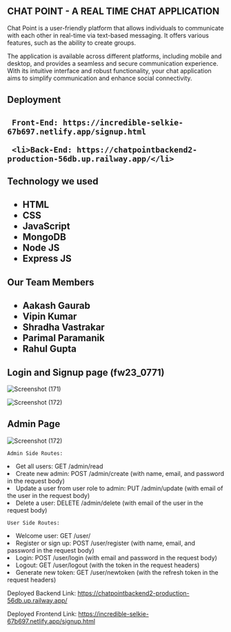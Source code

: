 <h2>CHAT POINT - A REAL TIME CHAT APPLICATION</h2>

<p>Chat Point is a user-friendly platform that allows individuals to communicate with each other in real-time via text-based messaging. It offers various features, such as the ability to create groups. 
  
The application is available across different platforms, including mobile and desktop, and provides a seamless and secure communication experience. With its intuitive interface and robust functionality, your chat application aims to simplify communication and enhance social connectivity.</p>

<h2>Deployment<h2>
  
     Front-End: https://incredible-selkie-67b697.netlify.app/signup.html
  
     <li>Back-End: https://chatpointbackend2-production-56db.up.railway.app/</li>
  
  
  <h2>Technology we used<h2>
 <ul>
     <li>HTML</li>
     <li>CSS</li>
     <li>JavaScript</li>
     <li>MongoDB</li>  
     <li>Node JS</li>
     <li>Express JS</li>
</ul>
    
  <h2>Our Team Members<h2>
     <ul> 
     <li>Aakash Gaurab</li>
     <li>Vipin Kumar</li>
     <li>Shradha Vastrakar</li>
     <li>Parimal Paramanik</li>  
     <li>Rahul Gupta</li>
    </ul>
    
  
<h2>Login and Signup page (fw23_0771)</h2>

![Screenshot (171)](https://user-images.githubusercontent.com/115460277/228595398-e6cd1d59-b4f7-48d1-8043-73b35de01282.png)

![Screenshot (172)](https://user-images.githubusercontent.com/115460277/228595466-af683247-76be-4c7e-8823-07b1f3719fcf.png)

<!-- <h2>Chat Page</h2>

![Screenshot (172)](https://github.com/AakashGaurab/responsible-stomach-8778/blob/main/Chat.png)

![Screenshot (172)](https://github.com/AakashGaurab/responsible-stomach-8778/blob/main/Entry.png) -->


<h2>Admin Page</h2>

![Screenshot (172)](https://github.com/AakashGaurab/responsible-stomach-8778/blob/main/Admin.png)

<!-- Admin Side Routes

Get all users (get Request)
/admin/read

Create New Admin (post Request)
/admin/create (pass in body name, email, password)

update a user from user role to admin (Put Request)
/admin/update (pass in body email of the user)

delete a user (delete Request)
/admin/delete (pass in body email of the user)

User side Routes

To welcome user (Get Request)
/user/

To register or signup (Post Request)
/user/register (pass in body name, email, password)

For login (Post Request)
/user/login (pass in body email, password)

For logout (Get Request)
/user/logout (pass the token in headers)

To generate new token (Get Request)
/user/newtoken (pass the refresh token in headers) -->
    
    Admin Side Routes:

<li>Get all users: GET /admin/read</li>
<li>Create new admin: POST /admin/create (with name, email, and password in the request body)</li>
<li>Update a user from user role to admin: PUT /admin/update (with email of the user in the request body)</li>
<li>Delete a user: DELETE /admin/delete (with email of the user in the request body)</li>

    User Side Routes:

<li>Welcome user: GET /user/</li>
<li>Register or sign up: POST /user/register (with name, email, and password in the request body)</li>
<li>Login: POST /user/login (with email and password in the request body)</li>
<li>Logout: GET /user/logout (with the token in the request headers)</li>
<li>Generate new token: GET /user/newtoken (with the refresh token in the request headers)</li>
    
    
Deployed Backend Link: https://chatpointbackend2-production-56db.up.railway.app/

Deployed Frontend Link: https://incredible-selkie-67b697.netlify.app/signup.html


